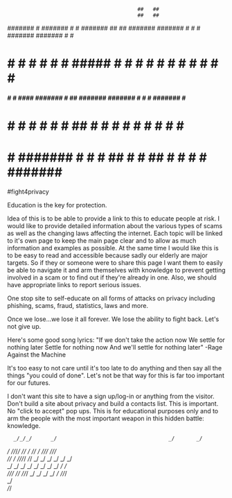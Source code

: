                                               ##   ##                                                                
                                              ##   ##                                                                
 #######     #     #######  #     #  #######  ##   ##  #######  #######     #     #     #  #######  #######  #     # 
 #           #     #        #     #     #     # #####  #     #  #     #     #     #     #  #     #  #        #     # 
 ####        #     #  ####  #######     #          ##  #######  #######     #      #   #   #######  #        ####### 
 #           #     #     #  #     #     #          ##  #        #    #      #       # #    #     #  #              # 
 #           #     #######  #     #     #          ##  #        #    ##     #        #     #     #  #######  ####### 
                                                                                                                     


#fight4privacy

Education is the key for protection. 

Idea of this is to be able to provide a link to this to educate people at risk. I would like to provide detailed information about the various types of scams as well as the changing laws affecting the internet. Each topic will be linked to it's own page to keep the main page clear and to allow as much information and examples as possible. At the same time I would like this is to be easy to read and accessible because sadly our elderly are major targets. So if they or someone were to share this page I want them to easily be able to navigate it and arm themselves with knowledge to prevent getting involved in a scam or to find out if they're already in one. Also, we should have appropriate links to report serious issues.

One stop site to self-educate on all forms of attacks on privacy including phishing, scams, fraud, statistics, laws and more.


Once we lose...we lose it all forever. 
We lose the ability to fight back.
Let's not give up.

Here's some good song lyrics:
"If we don't take the action now
We settle for nothing later
Settle for nothing now
And we'll settle for nothing later"
-Rage Against the Machine

It's too easy to not care until it's too late to do anything and then say all the things "you could of done". Let's not be that way for this is far too important for our futures. 

I don't want this site to have a sign up/log-in or anything from the visitor. Don't build a site about privacy and build a contacts list. This is important. No "click to accept" pop ups. This is for educational purposes only and to arm the people with the most important weapon in this hidden battle: knowledge. 







                                                                                                 
      _/_/_/      _/                                    _/       _/                              
   _/          _/_/_/_/       _/_/       _/  _/_/      _/                _/_/_/         _/_/_/   
    _/_/        _/         _/_/_/_/     _/_/          _/       _/       _/    _/     _/    _/    
       _/      _/         _/           _/            _/       _/       _/    _/     _/    _/     
_/_/_/          _/_/       _/_/_/     _/            _/       _/       _/    _/       _/_/_/      
                                                                                        _/       
                                                                                   _/_/          


                                                                                           
                                                                                           


                                                            
      
